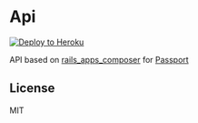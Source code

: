 Api
================

[![Deploy to Heroku](https://www.herokucdn.com/deploy/button.png)](https://heroku.com/deploy)

API based on [rails_apps_composer](https://github.com/RailsApps/rails_apps_composer) for [Passport](https://github.com/apercas/passport)

License
-------
MIT